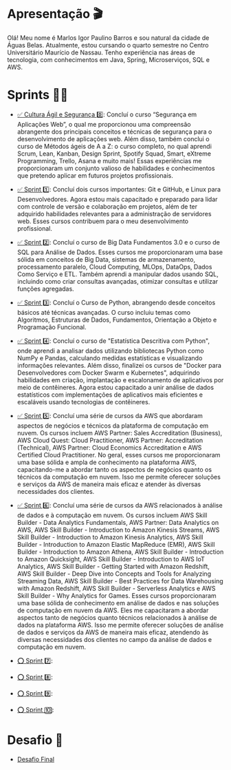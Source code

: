 # Apresentação 🎬

Olá! Meu nome é Marlos Igor Paulino Barros e sou natural da cidade de Águas Belas. Atualmente, estou cursando o quarto semestre no Centro Universitário Maurício de Nassau. Tenho experiência nas áreas de tecnologia, com conhecimentos em Java, Spring, Microserviços, SQL e AWS.


# Sprints 👨‍💻

- [✅ Cultura Ágil e Segurança 0️⃣](Cultura%20Ágil%20e%20Segurança):
Concluí o curso “Segurança em Aplicações Web”, o qual me proporcionou uma compreensão abrangente dos principais conceitos e técnicas de segurança para o desenvolvimento de aplicações web. Além disso, também conclui o curso de Métodos ágeis de A a Z: o curso completo, no qual aprendi Scrum, Lean, Kanban, Design Sprint, Spotify Squad, Smart, eXtreme Programming, Trello, Asana e muito mais! Essas experiências me proporcionaram um conjunto valioso de habilidades e conhecimentos que pretendo aplicar em futuros projetos profissionais. 

- [✅ Sprint 1️⃣](Sprint%201/): 
Concluí dois cursos importantes: Git e GitHub, e Linux para Desenvolvedores. Agora estou mais capacitado e preparado para lidar com controle de versão e colaboração em projetos, além de ter adquirido habilidades relevantes para a administração de servidores web. Esses cursos contribuem para o meu desenvolvimento profissional.

- [✅ Sprint 2️⃣](Sprint%202/): 
Concluí o curso de Big Data Fundamentos 3.0 e o curso de SQL para Análise de Dados. Esses cursos me proporcionaram uma base sólida em conceitos de Big Data, sistemas de armazenamento, processamento paralelo, Cloud Computing, MLOps, DataOps, Dados Como Serviço e ETL. Também aprendi a manipular dados usando SQL, incluindo como criar consultas avançadas, otimizar consultas e utilizar funções agregadas.

- [✅ Sprint 3️⃣](Sprint%203/): 
Concluí o Curso de Python, abrangendo desde conceitos básicos até técnicas avançadas. O curso incluiu temas como Algoritmos, Estruturas de Dados, Fundamentos, Orientação a Objeto e Programação Funcional. 

- [✅ Sprint 4️⃣](Sprint%204/):
Concluí o curso de "Estatística Descritiva com Python", onde aprendi a analisar dados utilizando bibliotecas Python como NumPy e Pandas, calculando medidas estatísticas e visualizando informações relevantes. Além disso, finalizei os cursos de "Docker para Desenvolvedores com Docker Swarm e Kubernetes", adquirindo habilidades em criação, implantação e escalonamento de aplicativos por meio de contêineres. Agora estou capacitado a unir análise de dados estatísticos com implementações de aplicativos mais eficientes e escaláveis usando tecnologias de contêineres.

- [✅ Sprint 5️⃣](Sprint%205/):
Concluí uma série de cursos da AWS que abordaram aspectos de negócios e técnicos da plataforma de computação em nuvem. Os cursos incluem AWS Partner: Sales Accreditation (Business), AWS Cloud Quest: Cloud Practitioner, AWS Partner: Accreditation (Technical), AWS Partner: Cloud Economics Accreditation e AWS Certified Cloud Practitioner.
No geral, esses cursos me proporcionaram uma base sólida e ampla de conhecimento na plataforma AWS, capacitando-me a abordar tanto os aspectos de negócios quanto os técnicos da computação em nuvem. Isso me permite oferecer soluções e serviços da AWS de maneira mais eficaz e atender às diversas necessidades dos clientes.

- [✅ Sprint 6️⃣](Sprint%206/):
Concluí uma série de cursos da AWS relacionados à análise de dados e à computação em nuvem. Os cursos incluem AWS Skill Builder - Data Analytics Fundamentals, AWS Partner: Data Analytics on AWS, AWS Skill Builder - Introduction to Amazon Kinesis Streams, AWS Skill Builder - Introduction to Amazon Kinesis Analytics, AWS Skill Builder - Introduction to Amazon Elastic MapReduce (EMR), AWS Skill Builder - Introduction to Amazon Athena, AWS Skill Builder - Introduction to Amazon Quicksight, AWS Skill Builder - Introduction to AWS IoT Analytics, AWS Skill Builder - Getting Started with Amazon Redshift, AWS Skill Builder - Deep Dive into Concepts and Tools for Analyzing Streaming Data, AWS Skill Builder - Best Practices for Data Warehousing with Amazon Redshift, AWS Skill Builder - Serverless Analytics e AWS Skill Builder - Why Analytics for Games.
Esses cursos proporcionaram uma base sólida de conhecimento em análise de dados e nas soluções de computação em nuvem da AWS. Eles me capacitaram a abordar aspectos tanto de negócios quanto técnicos relacionados à análise de dados na plataforma AWS. Isso me permite oferecer soluções de análise de dados e serviços da AWS de maneira mais eficaz, atendendo às diversas necessidades dos clientes no campo da análise de dados e computação em nuvem.

- [⭕ Sprint 7️⃣](Sprint%207/):

- [⭕ Sprint 8️⃣](Sprint%208/):

- [⭕ Sprint 9️⃣](Sprint%209/):

- [⭕ Sprint 🔟](Sprint%210/):


# Desafio 🧠

- [Desafio Final](Desafio/)
